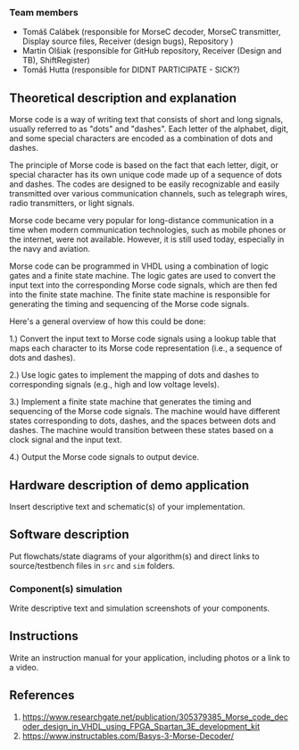 ### Team members

* Tomáš Calábek (responsible for MorseC decoder, MorseC transmitter, Display source files, Receiver (design bugs), Repository )
* Martin Olšiak (responsible for GitHub repository, Receiver (Design and TB), ShiftRegister)
* Tomáš Hutta (responsible for DIDNT PARTICIPATE - SICK?)

## Theoretical description and explanation

Morse code is a way of writing text that consists of short and long signals, usually referred to as "dots" and "dashes". Each letter of the alphabet, digit, and some special characters are encoded as a combination of dots and dashes.

The principle of Morse code is based on the fact that each letter, digit, or special character has its own unique code made up of a sequence of dots and dashes. The codes are designed to be easily recognizable and easily transmitted over various communication channels, such as telegraph wires, radio transmitters, or light signals.

Morse code became very popular for long-distance communication in a time when modern communication technologies, such as mobile phones or the internet, were not available. However, it is still used today, especially in the navy and aviation.

Morse code can be programmed in VHDL using a combination of logic gates and a finite state machine. The logic gates are used to convert the input text into the corresponding Morse code signals, which are then fed into the finite state machine. The finite state machine is responsible for generating the timing and sequencing of the Morse code signals.

Here's a general overview of how this could be done:

1.) Convert the input text to Morse code signals using a lookup table that maps each character to its Morse code representation (i.e., a sequence of dots and dashes).

2.) Use logic gates to implement the mapping of dots and dashes to corresponding signals (e.g., high and low voltage levels).

3.) Implement a finite state machine that generates the timing and sequencing of the Morse code signals. The machine would have different states corresponding to dots, dashes, and the spaces between dots and dashes. The machine would transition between these states based on a clock signal and the input text.

4.) Output the Morse code signals to output device.

## Hardware description of demo application

Insert descriptive text and schematic(s) of your implementation.

## Software description

Put flowchats/state diagrams of your algorithm(s) and direct links to source/testbench files in `src` and `sim` folders. 

### Component(s) simulation

Write descriptive text and simulation screenshots of your components.

## Instructions

Write an instruction manual for your application, including photos or a link to a video.

## References

1. https://www.researchgate.net/publication/305379385_Morse_code_decoder_design_in_VHDL_using_FPGA_Spartan_3E_development_kit 
2. https://www.instructables.com/Basys-3-Morse-Decoder/
